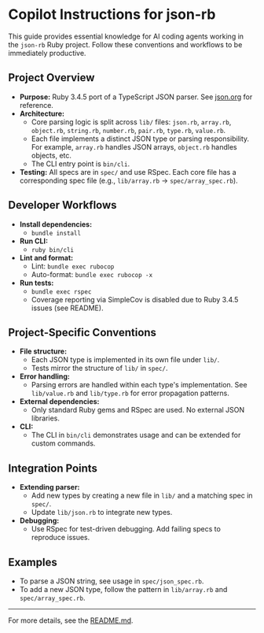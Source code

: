 # Copilot Instructions for json-rb

This guide provides essential knowledge for AI coding agents working in the `json-rb` Ruby project. Follow these conventions and workflows to be immediately productive.

## Project Overview

- **Purpose:** Ruby 3.4.5 port of a TypeScript JSON parser. See [json.org](http://json.org) for reference.
- **Architecture:**
  - Core parsing logic is split across `lib/` files: `json.rb`, `array.rb`, `object.rb`, `string.rb`, `number.rb`, `pair.rb`, `type.rb`, `value.rb`.
  - Each file implements a distinct JSON type or parsing responsibility. For example, `array.rb` handles JSON arrays, `object.rb` handles objects, etc.
  - The CLI entry point is `bin/cli`.
- **Testing:** All specs are in `spec/` and use RSpec. Each core file has a corresponding spec file (e.g., `lib/array.rb` → `spec/array_spec.rb`).

## Developer Workflows

- **Install dependencies:**
  - `bundle install`
- **Run CLI:**
  - `ruby bin/cli`
- **Lint and format:**
  - Lint: `bundle exec rubocop`
  - Auto-format: `bundle exec rubocop -x`
- **Run tests:**
  - `bundle exec rspec`
  - Coverage reporting via SimpleCov is disabled due to Ruby 3.4.5 issues (see README).

## Project-Specific Conventions

- **File structure:**
  - Each JSON type is implemented in its own file under `lib/`.
  - Tests mirror the structure of `lib/` in `spec/`.
- **Error handling:**
  - Parsing errors are handled within each type's implementation. See `lib/value.rb` and `lib/type.rb` for error propagation patterns.
- **External dependencies:**
  - Only standard Ruby gems and RSpec are used. No external JSON libraries.
- **CLI:**
  - The CLI in `bin/cli` demonstrates usage and can be extended for custom commands.

## Integration Points

- **Extending parser:**
  - Add new types by creating a new file in `lib/` and a matching spec in `spec/`.
  - Update `lib/json.rb` to integrate new types.
- **Debugging:**
  - Use RSpec for test-driven debugging. Add failing specs to reproduce issues.

## Examples

- To parse a JSON string, see usage in `spec/json_spec.rb`.
- To add a new JSON type, follow the pattern in `lib/array.rb` and `spec/array_spec.rb`.

---

For more details, see the [README.md](../README.md).
